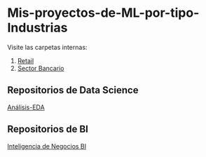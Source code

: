 # Mis-proyectos-de-ML-por-tipo-Industrias  

Visite las carpetas internas:
1. [Retail](https://github.com/luishernand/Mis-proyectos-de-ML-por-tipo-Industrias/tree/main/Retail) 
2. [Sector Bancario](https://github.com/luishernand/Mis-proyectos-de-ML-por-tipo-Industrias/tree/main/Sector%20Bancario-Seguros)  

## Repositorios de Data Science 
[Análisis-EDA](https://luishernand.github.io/Analisis-EDA-predicciones/)

## Repositorios de BI 
[Inteligencia de Negocios BI](https://luishernand.github.io/Inteligencia-de-Negocios/)


